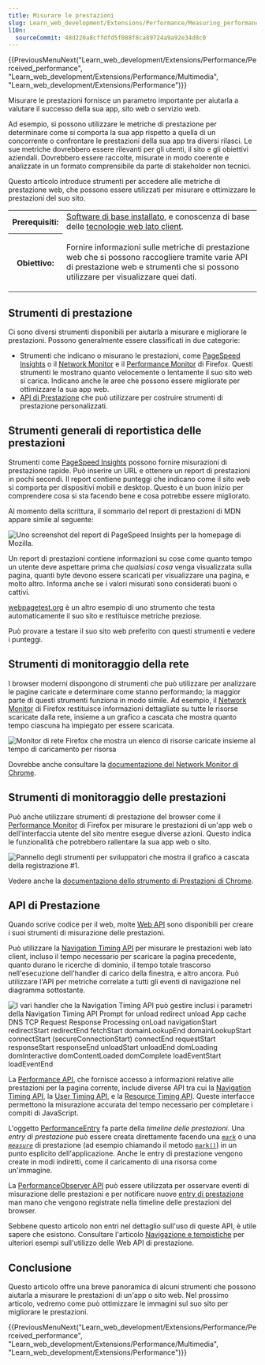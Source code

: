 ```yaml
---
title: Misurare le prestazioni
slug: Learn_web_development/Extensions/Performance/Measuring_performance
l10n:
  sourceCommit: 48d220a8cffdfd5f088f8ca89724a9a92e34d8c0
---
```


{{PreviousMenuNext("Learn_web_development/Extensions/Performance/Perceived_performance", "Learn_web_development/Extensions/Performance/Multimedia", "Learn_web_development/Extensions/Performance")}}

Misurare le prestazioni fornisce un parametro importante per aiutarla a valutare il successo della sua app, sito web o servizio web.

Ad esempio, si possono utilizzare le metriche di prestazione per determinare come si comporta la sua app rispetto a quella di un concorrente o confrontare le prestazioni della sua app tra diversi rilasci. Le sue metriche dovrebbero essere rilevanti per gli utenti, il sito e gli obiettivi aziendali. Dovrebbero essere raccolte, misurate in modo coerente e analizzate in un formato comprensibile da parte di stakeholder non tecnici.

Questo articolo introduce strumenti per accedere alle metriche di prestazione web, che possono essere utilizzati per misurare e ottimizzare le prestazioni del suo sito.

<table>
  <tbody>
    <tr>
      <th scope="row">Prerequisiti:</th>
      <td>
        <a
          href="/it/docs/Learn_web_development/Getting_started/Environment_setup/Installing_software"
          >Software di base installato</a
        >, e conoscenza di base delle
        <a href="/it/docs/Learn_web_development/Getting_started/Your_first_website"
          >tecnologie web lato client</a
        >.
      </td>
    </tr>
    <tr>
      <th scope="row">Obiettivo:</th>
      <td>
        <p>
          Fornire informazioni sulle metriche di prestazione web che si possono
          raccogliere tramite varie API di prestazione web e strumenti che si possono
          utilizzare per visualizzare quei dati.
        </p>
      </td>
    </tr>
  </tbody>
</table>

## Strumenti di prestazione

Ci sono diversi strumenti disponibili per aiutarla a misurare e migliorare le prestazioni. Possono generalmente essere classificati in due categorie:

- Strumenti che indicano o misurano le prestazioni, come [PageSpeed Insights](https://pagespeed.web.dev/) o il [Network Monitor](https://firefox-source-docs.mozilla.org/devtools-user/network_monitor/index.html) e il [Performance Monitor](https://firefox-source-docs.mozilla.org/devtools-user/performance/index.html) di Firefox. Questi strumenti le mostrano quanto velocemente o lentamente il suo sito web si carica. Indicano anche le aree che possono essere migliorate per ottimizzare la sua app web.
- [API di Prestazione](/it/docs/Web/API/Performance_API) che può utilizzare per costruire strumenti di prestazione personalizzati.

## Strumenti generali di reportistica delle prestazioni

Strumenti come [PageSpeed Insights](https://pagespeed.web.dev/) possono fornire misurazioni di prestazione rapide. Può inserire un URL e ottenere un report di prestazioni in pochi secondi. Il report contiene punteggi che indicano come il sito web si comporta per dispositivi mobili e desktop. Questo è un buon inizio per comprendere cosa si sta facendo bene e cosa potrebbe essere migliorato.

Al momento della scrittura, il sommario del report di prestazioni di MDN appare simile al seguente:

![Uno screenshot del report di PageSpeed Insights per la homepage di Mozilla.](pagespeed-insight-mozilla-homepage.png)

Un report di prestazioni contiene informazioni su cose come quanto tempo un utente deve aspettare prima che _qualsiasi cosa_ venga visualizzata sulla pagina, quanti byte devono essere scaricati per visualizzare una pagina, e molto altro. Informa anche se i valori misurati sono considerati buoni o cattivi.

[webpagetest.org](https://www.webpagetest.org/) è un altro esempio di uno strumento che testa automaticamente il suo sito e restituisce metriche preziose.

Può provare a testare il suo sito web preferito con questi strumenti e vedere i punteggi.

## Strumenti di monitoraggio della rete

I browser moderni dispongono di strumenti che può utilizzare per analizzare le pagine caricate e determinare come stanno performando; la maggior parte di questi strumenti funziona in modo simile. Ad esempio, il [Network Monitor](https://firefox-source-docs.mozilla.org/devtools-user/network_monitor/index.html) di Firefox restituisce informazioni dettagliate su tutte le risorse scaricate dalla rete, insieme a un grafico a cascata che mostra quanto tempo ciascuna ha impiegato per essere scaricata.

![Monitor di rete Firefox che mostra un elenco di risorse caricate insieme al tempo di caricamento per risorsa](network-monitor.png)

Dovrebbe anche consultare la [documentazione del Network Monitor di Chrome](https://developer.chrome.com/docs/devtools/network/).

## Strumenti di monitoraggio delle prestazioni

Può anche utilizzare strumenti di prestazione del browser come il [Performance Monitor](https://firefox-source-docs.mozilla.org/devtools-user/performance/index.html) di Firefox per misurare le prestazioni di un'app web o dell'interfaccia utente del sito mentre esegue diverse azioni. Questo indica le funzionalità che potrebbero rallentare la sua app web o sito.

![Pannello degli strumenti per sviluppatori che mostra il grafico a cascata della registrazione #1.](perf-monitor.png)

Vedere anche la [documentazione dello strumento di Prestazioni di Chrome](https://developer.chrome.com/docs/devtools/performance/).

## API di Prestazione

Quando scrive codice per il web, molte [Web API](/it/docs/Web/API) sono disponibili per creare i suoi strumenti di misurazione delle prestazioni.

Può utilizzare la [Navigation Timing API](/it/docs/Web/API/Performance_API/Navigation_timing) per misurare le prestazioni web lato client, incluso il tempo necessario per scaricare la pagina precedente, quanto durano le ricerche di dominio, il tempo totale trascorso nell'esecuzione dell'handler di carico della finestra, e altro ancora. Può utilizzare l'API per metriche correlate a tutti gli eventi di navigazione nel diagramma sottostante.

![I vari handler che la Navigation Timing API può gestire inclusi i parametri della Navigation Timing API Prompt for unload redirect unload App cache DNS TCP Request Response Processing onLoad navigationStart redirectStart redirectEnd fetchStart domainLookupEnd domainLookupStart connectStart (secureConnectionStart) connectEnd requestStart responseStart responseEnd unloadStart unloadEnd domLoading domInteractive domContentLoaded domComplete loadEventStart loadEventEnd](navigationtimingapi.jpg)

La [Performance API](/it/docs/Web/API/Performance_API), che fornisce accesso a informazioni relative alle prestazioni per la pagina corrente, include diverse API tra cui la [Navigation Timing API](/it/docs/Web/API/Performance_API/Navigation_timing), la [User Timing API](/it/docs/Web/API/Performance_API/User_timing), e la [Resource Timing API](/it/docs/Web/API/Performance_API/Resource_timing). Queste interfacce permettono la misurazione accurata del tempo necessario per completare i compiti di JavaScript.

L'oggetto [PerformanceEntry](/it/docs/Web/API/PerformanceEntry) fa parte della _timeline delle prestazioni_. Una _entry di prestazione_ può essere creata direttamente facendo una _[`mark`](/it/docs/Web/API/PerformanceMark)_ o una _[`measure`](/it/docs/Web/API/PerformanceMeasure)_ di prestazione (ad esempio chiamando il metodo [`mark()`](/it/docs/Web/API/Performance/mark)) in un punto esplicito dell'applicazione. Anche le entry di prestazione vengono create in modi indiretti, come il caricamento di una risorsa come un'immagine.

La [PerformanceObserver API](/it/docs/Web/API/PerformanceObserver) può essere utilizzata per osservare eventi di misurazione delle prestazioni e per notificare nuove [entry di prestazione](/it/docs/Web/API/PerformanceEntry) man mano che vengono registrate nella timeline delle prestazioni del browser.

Sebbene questo articolo non entri nel dettaglio sull'uso di queste API, è utile sapere che esistono. Consultare l'articolo [Navigazione e tempistiche](/it/docs/Web/Performance/Guides/Navigation_and_resource_timings) per ulteriori esempi sull'utilizzo delle Web API di prestazione.

## Conclusione

Questo articolo offre una breve panoramica di alcuni strumenti che possono aiutarla a misurare le prestazioni di un'app o sito web. Nel prossimo articolo, vedremo come può ottimizzare le immagini sul suo sito per migliorare le prestazioni.

{{PreviousMenuNext("Learn_web_development/Extensions/Performance/Perceived_performance", "Learn_web_development/Extensions/Performance/Multimedia", "Learn_web_development/Extensions/Performance")}}
